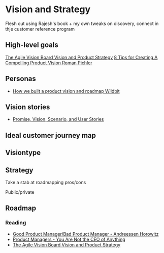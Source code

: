 # Vision and Strategy

Flesh out using Rajesh's book + my own tweaks on discovery, connect in thje customer reference program

## High-level goals

[The Agile Vision Board Vision and Product Strategy](https://www.romanpichler.com/blog/the-product-vision-board/)
[8 Tips for Creating A Compelling Product Vision  Roman Pichler](https://www.romanpichler.com/blog/tips-for-writing-compelling-product-vision/)

## Personas
- [How we built a product vision and roadmap  Wildbit](https://wildbit.com/blog/2016/05/11/how-we-built-a-product-vision-and-roadmap)

## Vision stories
- [Promise, Vision, Scenario, and User Stories](https://playbook.uie.com/blog/promise-vision-scenario-and-user-stories)

## Ideal customer journey map

## Visiontype


## Strategy

Take a stab at roadmapping pros/cons

Public/private

## Roadmap	




### Reading
- [Good Product Manager/Bad Product Manager - Andreessen Horowitz](https://a16z.com/2012/06/15/good-product-managerbad-product-manager/)
- [Product Managers - You Are Not the CEO of Anything](https://www.mindtheproduct.com/product-managers-not-ceo-anything/)
- [The Agile Vision Board Vision and Product Strategy](https://www.romanpichler.com/blog/the-product-vision-board/?ref=https://product-frameworks.com)